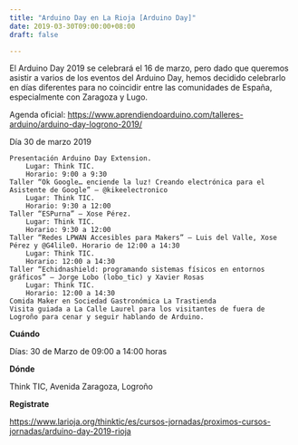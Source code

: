 ```yaml
---
title: "Arduino Day en La Rioja [Arduino Day]"
date: 2019-03-30T09:00:00+08:00
draft: false

---
```

El Arduino Day 2019 se celebrará el 16 de marzo, pero dado que queremos asistir a varios de los eventos del Arduino Day, hemos decidido celebrarlo en días diferentes para no coincidir entre las comunidades de España, especialmente con Zaragoza y Lugo.

Agenda oficial:
https://www.aprendiendoarduino.com/talleres-arduino/arduino-day-logrono-2019/

<!--more-->

Día 30 de marzo 2019

    Presentación Arduino Day Extension.
        Lugar: Think TIC.
        Horario: 9:00 a 9:30
    Taller “Ok Google… enciende la luz! Creando electrónica para el Asistente de Google” – @kikeelectronico
        Lugar: Think TIC.
        Horario: 9:30 a 12:00
    Taller “ESPurna” – Xose Pérez.
        Lugar: Think TIC.
        Horario: 9:30 a 12:00
    Taller “Redes LPWAN Accesibles para Makers” – Luis del Valle, Xose Pérez y @G4lile0. Horario de 12:00 a 14:30
        Lugar: Think TIC.
        Horario: 12:00 a 14:30
    Taller “Echidnashield: programando sistemas físicos en entornos gráficos” – Jorge Lobo (lobo_tic) y Xavier Rosas
        Lugar: Think TIC.
        Horario: 12:00 a 14:30
    Comida Maker en Sociedad Gastronómica La Trastienda
    Visita guiada a La Calle Laurel para los visitantes de fuera de Logroño para cenar y seguir hablando de Arduino.
        

__Cuándo__

Días: 30 de Marzo de 09:00 a 14:00 horas

__Dónde__

Think TIC, 
Avenida Zaragoza, Logroño

__Registrate__

https://www.larioja.org/thinktic/es/cursos-jornadas/proximos-cursos-jornadas/arduino-day-2019-rioja
